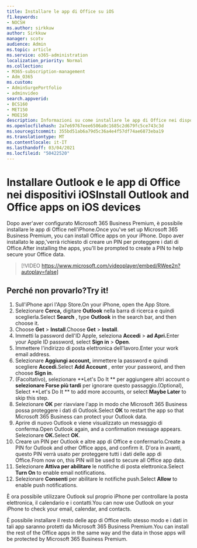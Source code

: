 ```yaml
---
title: Installare le app di Office su iOS
f1.keywords:
- NOCSH
ms.author: sirkkuw
author: Sirkkuw
manager: scotv
audience: Admin
ms.topic: article
ms.service: o365-administration
localization_priority: Normal
ms.collection:
- M365-subscription-management
- Adm_O365
ms.custom:
- AdminSurgePortfolio
- adminvideo
search.appverid:
- BCS160
- MET150
- MOE150
description: Informazioni su come installare le app di Office nei dispositivi iOS.
ms.openlocfilehash: 2a7e69767eee6506a0c1685c2d679fc5ce743c3d
ms.sourcegitcommit: 355bd51ab6a79d5c36a4e4f57df74ae6873eba19
ms.translationtype: MT
ms.contentlocale: it-IT
ms.lasthandoff: 03/04/2021
ms.locfileid: "50422520"
---
```

# <a name="install-outlook-and-office-apps-on-ios-devices"></a><span data-ttu-id="61db7-103">Installare Outlook e le app di Office nei dispositivi iOS</span><span class="sxs-lookup"><span data-stu-id="61db7-103">Install Outlook and Office apps on iOS devices</span></span>

<span data-ttu-id="61db7-104">Dopo aver&#39;aver configurato Microsoft 365 Business Premium, è possibile installare le app di Office nell'iPhone.</span><span class="sxs-lookup"><span data-stu-id="61db7-104">Once you&#39;ve set up Microsoft 365 Business Premium, you can install Office apps on your iPhone.</span></span> <span data-ttu-id="61db7-105">Dopo aver installato le app,&#39;verrà richiesto di creare un PIN per proteggere i dati di Office.</span><span class="sxs-lookup"><span data-stu-id="61db7-105">After installing the apps, you&#39;ll be prompted to create a PIN to help secure your Office data.</span></span>

> [!VIDEO https://www.microsoft.com/videoplayer/embed/RWee2n?autoplay=false]

## <a name="try-it"></a><span data-ttu-id="61db7-106">Perché non provarlo?</span><span class="sxs-lookup"><span data-stu-id="61db7-106">Try it!</span></span>

1. <span data-ttu-id="61db7-107">Sull'iPhone apri l'App Store.</span><span class="sxs-lookup"><span data-stu-id="61db7-107">On your iPhone, open the App Store.</span></span>
2. <span data-ttu-id="61db7-108">Selezionare  **Cerca,** digitare  **Outlook** nella barra di ricerca e quindi sceglierla.</span><span class="sxs-lookup"><span data-stu-id="61db7-108">Select  **Search** , type  **Outlook** in the search bar, and then choose it.</span></span>
3. <span data-ttu-id="61db7-109">Choose **Get**   >   **Install**.</span><span class="sxs-lookup"><span data-stu-id="61db7-109">Choose  **Get**  >  **Install**.</span></span>
4. <span data-ttu-id="61db7-110">Immetti la password dell'ID Apple, seleziona **Accedi**  >   **ad Apri.**</span><span class="sxs-lookup"><span data-stu-id="61db7-110">Enter your Apple ID password, select **Sign in** >  **Open**.</span></span>
5. <span data-ttu-id="61db7-111">Immettere l'indirizzo di posta elettronica dell'lavoro.</span><span class="sxs-lookup"><span data-stu-id="61db7-111">Enter your work email address.</span></span>
6. <span data-ttu-id="61db7-112">Selezionare **Aggiungi account,** immettere la password e quindi scegliere **Accedi.**</span><span class="sxs-lookup"><span data-stu-id="61db7-112">Select  **Add Account** , enter your password, and then choose  **Sign in**.</span></span>
7. <span data-ttu-id="61db7-113">(Facoltativo), selezionare \*\*Let's Do It \*\* per aggiungere altri account o  **selezionare Forse più tardi**  per ignorare questo passaggio.</span><span class="sxs-lookup"><span data-stu-id="61db7-113">(Optional), Select  \*\*Let's Do It \*\* to add more accounts, or select  **Maybe Later**  to skip this step.</span></span>
8. <span data-ttu-id="61db7-114">Selezionare  **OK** per riavviare l'app in modo che Microsoft 365 Business possa proteggere i dati di Outlook.</span><span class="sxs-lookup"><span data-stu-id="61db7-114">Select  **OK** to restart the app so that Microsoft 365 Business  can protect your Outlook data.</span></span>
9. <span data-ttu-id="61db7-115">Aprire di nuovo Outlook e viene visualizzato un messaggio di conferma.</span><span class="sxs-lookup"><span data-stu-id="61db7-115">Open Outlook again, and a confirmation message appears.</span></span> <span data-ttu-id="61db7-116">Selezionare **OK.**</span><span class="sxs-lookup"><span data-stu-id="61db7-116">Select  **OK**.</span></span>
10. <span data-ttu-id="61db7-117">Creare un PIN per Outlook e altre app di Office e confermarlo.</span><span class="sxs-lookup"><span data-stu-id="61db7-117">Create a PIN for Outlook and other Office apps, and confirm it.</span></span> <span data-ttu-id="61db7-118">D'ora in avanti, questo PIN verrà usato per proteggere tutti i dati delle app di Office.</span><span class="sxs-lookup"><span data-stu-id="61db7-118">From now on, this PIN will be used to secure all Office app data.</span></span>
11. <span data-ttu-id="61db7-119">Selezionare  **Attiva per abilitare**  le notifiche di posta elettronica.</span><span class="sxs-lookup"><span data-stu-id="61db7-119">Select  **Turn On**  to enable email notifications.</span></span>
12. <span data-ttu-id="61db7-120">Selezionare  **Consenti** per abilitare le notifiche push.</span><span class="sxs-lookup"><span data-stu-id="61db7-120">Select  **Allow** to enable push notifications.</span></span>

<span data-ttu-id="61db7-121">È ora possibile utilizzare Outlook sul proprio iPhone per controllare la posta elettronica, il calendario e i contatti.</span><span class="sxs-lookup"><span data-stu-id="61db7-121">You can now use Outlook on your iPhone to check your email, calendar, and contacts.</span></span>

<span data-ttu-id="61db7-122">È possibile installare il resto delle app di Office nello stesso modo e i dati in tali app saranno protetti da Microsoft 365 Business Premium.</span><span class="sxs-lookup"><span data-stu-id="61db7-122">You can install the rest of the Office apps in the same way and the data in those apps will be protected by Microsoft 365 Business Premium.</span></span>